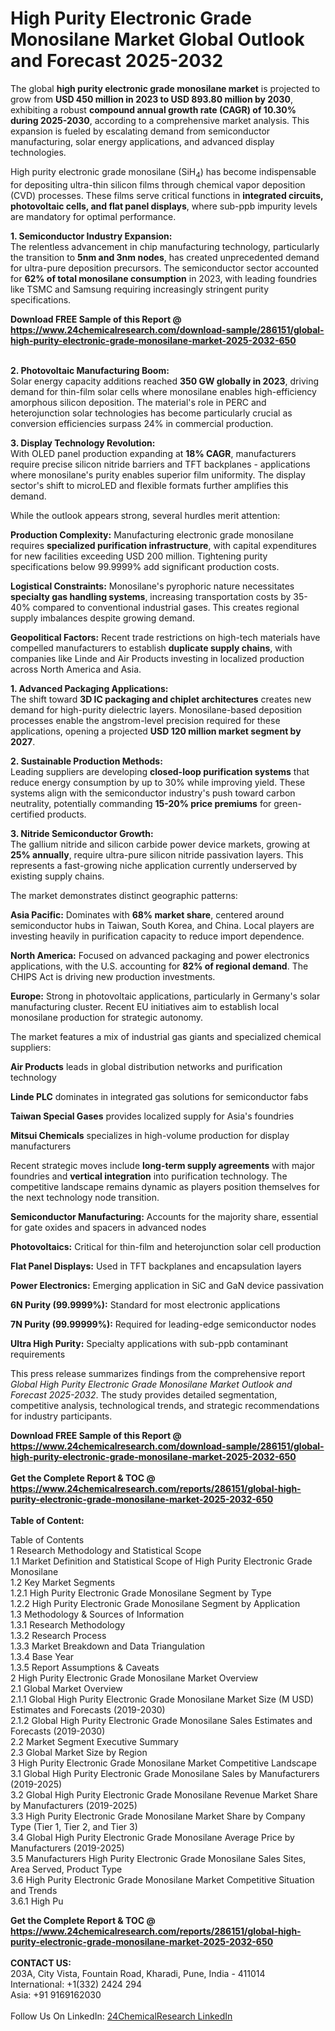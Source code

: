 <h1>High Purity Electronic Grade Monosilane Market Global Outlook and Forecast 2025-2032</h1><p>The global <strong>high purity electronic grade monosilane market</strong> is projected to grow from <strong>USD 450 million in 2023 to USD 893.80 million by 2030</strong>, exhibiting a robust <strong>compound annual growth rate (CAGR) of 10.30% during 2025-2030</strong>, according to a comprehensive market analysis. This expansion is fueled by escalating demand from semiconductor manufacturing, solar energy applications, and advanced display technologies.</p><p>High purity electronic grade monosilane (SiH<sub>4</sub>) has become indispensable for depositing ultra-thin silicon films through chemical vapor deposition (CVD) processes. These films serve critical functions in <strong>integrated circuits, photovoltaic cells, and flat panel displays</strong>, where sub-ppb impurity levels are mandatory for optimal performance.</p><p><strong>1. Semiconductor Industry Expansion:</strong><br>
The relentless advancement in chip manufacturing technology, particularly the transition to <strong>5nm and 3nm nodes</strong>, has created unprecedented demand for ultra-pure deposition precursors. The semiconductor sector accounted for <strong>62% of total monosilane consumption</strong> in 2023, with leading foundries like TSMC and Samsung requiring increasingly stringent purity specifications.</p><div><b>Download FREE Sample of this Report @ 
            <a href="https://www.24chemicalresearch.com/download-sample/286151/global-high-purity-electronic-grade-monosilane-market-2025-2032-650">
            https://www.24chemicalresearch.com/download-sample/286151/global-high-purity-electronic-grade-monosilane-market-2025-2032-650</a></b></div><br><p><strong>2. Photovoltaic Manufacturing Boom:</strong><br>
Solar energy capacity additions reached <strong>350 GW globally in 2023</strong>, driving demand for thin-film solar cells where monosilane enables high-efficiency amorphous silicon deposition. The material's role in PERC and heterojunction solar technologies has become particularly crucial as conversion efficiencies surpass 24% in commercial production.</p><p><strong>3. Display Technology Revolution:</strong><br>
With OLED panel production expanding at <strong>18% CAGR</strong>, manufacturers require precise silicon nitride barriers and TFT backplanes - applications where monosilane's purity enables superior film uniformity. The display sector's shift to microLED and flexible formats further amplifies this demand.</p><p>While the outlook appears strong, several hurdles merit attention:</p><p><strong>Production Complexity:</strong> Manufacturing electronic grade monosilane requires <strong>specialized purification infrastructure</strong>, with capital expenditures for new facilities exceeding USD 200 million. Tightening purity specifications below 99.9999% add significant production costs.</p><p><strong>Logistical Constraints:</strong> Monosilane's pyrophoric nature necessitates <strong>specialty gas handling systems</strong>, increasing transportation costs by 35-40% compared to conventional industrial gases. This creates regional supply imbalances despite growing demand.</p><p><strong>Geopolitical Factors:</strong> Recent trade restrictions on high-tech materials have compelled manufacturers to establish <strong>duplicate supply chains</strong>, with companies like Linde and Air Products investing in localized production across North America and Asia.</p><p><strong>1. Advanced Packaging Applications:</strong><br>
The shift toward <strong>3D IC packaging and chiplet architectures</strong> creates new demand for high-purity dielectric layers. Monosilane-based deposition processes enable the angstrom-level precision required for these applications, opening a projected <strong>USD 120 million market segment by 2027</strong>.</p><p><strong>2. Sustainable Production Methods:</strong><br>
Leading suppliers are developing <strong>closed-loop purification systems</strong> that reduce energy consumption by up to 30% while improving yield. These systems align with the semiconductor industry's push toward carbon neutrality, potentially commanding <strong>15-20% price premiums</strong> for green-certified products.</p><p><strong>3. Nitride Semiconductor Growth:</strong><br>
The gallium nitride and silicon carbide power device markets, growing at <strong>25% annually</strong>, require ultra-pure silicon nitride passivation layers. This represents a fast-growing niche application currently underserved by existing supply chains.</p><p>The market demonstrates distinct geographic patterns:</p><p><strong>Asia Pacific:</strong> Dominates with <strong>68% market share</strong>, centered around semiconductor hubs in Taiwan, South Korea, and China. Local players are investing heavily in purification capacity to reduce import dependence.</p><p><strong>North America:</strong> Focused on advanced packaging and power electronics applications, with the U.S. accounting for <strong>82% of regional demand</strong>. The CHIPS Act is driving new production investments.</p><p><strong>Europe:</strong> Strong in photovoltaic applications, particularly in Germany's solar manufacturing cluster. Recent EU initiatives aim to establish local monosilane production for strategic autonomy.</p><p>The market features a mix of industrial gas giants and specialized chemical suppliers:</p><p><strong>Air Products</strong> leads in global distribution networks and purification technology</p><p><strong>Linde PLC</strong> dominates in integrated gas solutions for semiconductor fabs</p><p><strong>Taiwan Special Gases</strong> provides localized supply for Asia's foundries</p><p><strong>Mitsui Chemicals</strong> specializes in high-volume production for display manufacturers</p><p>Recent strategic moves include <strong>long-term supply agreements</strong> with major foundries and <strong>vertical integration</strong> into purification technology. The competitive landscape remains dynamic as players position themselves for the next technology node transition.</p><p><strong>Semiconductor Manufacturing:</strong> Accounts for the majority share, essential for gate oxides and spacers in advanced nodes</p><p><strong>Photovoltaics:</strong> Critical for thin-film and heterojunction solar cell production</p><p><strong>Flat Panel Displays:</strong> Used in TFT backplanes and encapsulation layers</p><p><strong>Power Electronics:</strong> Emerging application in SiC and GaN device passivation</p><p><strong>6N Purity (99.9999%):</strong> Standard for most electronic applications</p><p><strong>7N Purity (99.99999%):</strong> Required for leading-edge semiconductor nodes</p><p><strong>Ultra High Purity:</strong> Specialty applications with sub-ppb contaminant requirements</p><p>This press release summarizes findings from the comprehensive report <em>Global High Purity Electronic Grade Monosilane Market Outlook and Forecast 2025-2032</em>. The study provides detailed segmentation, competitive analysis, technological trends, and strategic recommendations for industry participants.</p><div><b>Download FREE Sample of this Report @ 
            <a href="https://www.24chemicalresearch.com/download-sample/286151/global-high-purity-electronic-grade-monosilane-market-2025-2032-650">
            https://www.24chemicalresearch.com/download-sample/286151/global-high-purity-electronic-grade-monosilane-market-2025-2032-650</a></b></div><br><div><b>Get the Complete Report & TOC @ 
            <a href="https://www.24chemicalresearch.com/reports/286151/global-high-purity-electronic-grade-monosilane-market-2025-2032-650">
            https://www.24chemicalresearch.com/reports/286151/global-high-purity-electronic-grade-monosilane-market-2025-2032-650</a></b></div><br>
            <b>Table of Content:</b><p>Table of Contents<br />
1 Research Methodology and Statistical Scope<br />
1.1 Market Definition and Statistical Scope of High Purity Electronic Grade Monosilane<br />
1.2 Key Market Segments<br />
1.2.1 High Purity Electronic Grade Monosilane Segment by Type<br />
1.2.2 High Purity Electronic Grade Monosilane Segment by Application<br />
1.3 Methodology & Sources of Information<br />
1.3.1 Research Methodology<br />
1.3.2 Research Process<br />
1.3.3 Market Breakdown and Data Triangulation<br />
1.3.4 Base Year<br />
1.3.5 Report Assumptions & Caveats<br />
2 High Purity Electronic Grade Monosilane Market Overview<br />
2.1 Global Market Overview<br />
2.1.1 Global High Purity Electronic Grade Monosilane Market Size (M USD) Estimates and Forecasts (2019-2030)<br />
2.1.2 Global High Purity Electronic Grade Monosilane Sales Estimates and Forecasts (2019-2030)<br />
2.2 Market Segment Executive Summary<br />
2.3 Global Market Size by Region<br />
3 High Purity Electronic Grade Monosilane Market Competitive Landscape<br />
3.1 Global High Purity Electronic Grade Monosilane Sales by Manufacturers (2019-2025)<br />
3.2 Global High Purity Electronic Grade Monosilane Revenue Market Share by Manufacturers (2019-2025)<br />
3.3 High Purity Electronic Grade Monosilane Market Share by Company Type (Tier 1, Tier 2, and Tier 3)<br />
3.4 Global High Purity Electronic Grade Monosilane Average Price by Manufacturers (2019-2025)<br />
3.5 Manufacturers High Purity Electronic Grade Monosilane Sales Sites, Area Served, Product Type<br />
3.6 High Purity Electronic Grade Monosilane Market Competitive Situation and Trends<br />
3.6.1 High Pu</p><div><b>Get the Complete Report & TOC @ 
            <a href="https://www.24chemicalresearch.com/reports/286151/global-high-purity-electronic-grade-monosilane-market-2025-2032-650">
            https://www.24chemicalresearch.com/reports/286151/global-high-purity-electronic-grade-monosilane-market-2025-2032-650</a></b></div><br><b>CONTACT US:</b><br>
            203A, City Vista, Fountain Road, Kharadi, Pune, India - 411014<br>
            International: +1(332) 2424 294<br>
            Asia: +91 9169162030 <br><br>
            Follow Us On LinkedIn: <a href="https://www.linkedin.com/company/24chemicalresearch/">24ChemicalResearch LinkedIn</a>